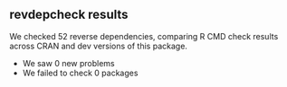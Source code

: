 ## revdepcheck results

We checked 52 reverse dependencies, comparing R CMD check results across CRAN and dev versions of this package.

 * We saw 0 new problems
 * We failed to check 0 packages

